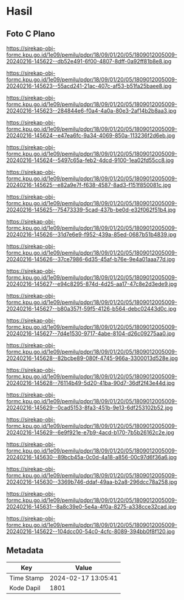 # Hasil

## Foto C Plano

https://sirekap-obj-formc.kpu.go.id/1e09/pemilu/pdpr/18/09/01/20/05/1809012005009-20240216-145622--db52e491-6f00-4807-8dff-0a92ff81b8e8.jpg

https://sirekap-obj-formc.kpu.go.id/1e09/pemilu/pdpr/18/09/01/20/05/1809012005009-20240216-145623--55acd241-21ac-407c-af53-b51fa25baee8.jpg

https://sirekap-obj-formc.kpu.go.id/1e09/pemilu/pdpr/18/09/01/20/05/1809012005009-20240216-145623--284844e6-f0a4-4a0a-80e3-2af14b2b8aa3.jpg

https://sirekap-obj-formc.kpu.go.id/1e09/pemilu/pdpr/18/09/01/20/05/1809012005009-20240216-145624--e47ea6fc-9a34-4069-850a-113236f2d6eb.jpg

https://sirekap-obj-formc.kpu.go.id/1e09/pemilu/pdpr/18/09/01/20/05/1809012005009-20240216-145624--5497c65a-feb2-4dcd-9100-1ea02fd55cc8.jpg

https://sirekap-obj-formc.kpu.go.id/1e09/pemilu/pdpr/18/09/01/20/05/1809012005009-20240216-145625--e82a9e7f-f638-4587-8ad3-f151f850081c.jpg

https://sirekap-obj-formc.kpu.go.id/1e09/pemilu/pdpr/18/09/01/20/05/1809012005009-20240216-145625--75473339-5cad-437b-be0d-e32f062f51b4.jpg

https://sirekap-obj-formc.kpu.go.id/1e09/pemilu/pdpr/18/09/01/20/05/1809012005009-20240216-145626--31d7e6e9-f952-439a-85ed-0687b51b4839.jpg

https://sirekap-obj-formc.kpu.go.id/1e09/pemilu/pdpr/18/09/01/20/05/1809012005009-20240216-145626--37ce7986-6d35-45af-b76e-9e4a01aaa77d.jpg

https://sirekap-obj-formc.kpu.go.id/1e09/pemilu/pdpr/18/09/01/20/05/1809012005009-20240216-145627--e94c8295-874d-4d25-aa17-47c8e2d3ede9.jpg

https://sirekap-obj-formc.kpu.go.id/1e09/pemilu/pdpr/18/09/01/20/05/1809012005009-20240216-145627--b80a357f-59f5-4126-b564-debc02443d0c.jpg

https://sirekap-obj-formc.kpu.go.id/1e09/pemilu/pdpr/18/09/01/20/05/1809012005009-20240216-145627--7d4e1530-9717-4abe-8104-d26c09275aa0.jpg

https://sirekap-obj-formc.kpu.go.id/1e09/pemilu/pdpr/18/09/01/20/05/1809012005009-20240216-145628--82bcbe89-080f-4745-966a-3300013d528e.jpg

https://sirekap-obj-formc.kpu.go.id/1e09/pemilu/pdpr/18/09/01/20/05/1809012005009-20240216-145628--76114b49-5d20-41ba-90d7-36df2f43e44d.jpg

https://sirekap-obj-formc.kpu.go.id/1e09/pemilu/pdpr/18/09/01/20/05/1809012005009-20240216-145629--0cad5153-8fa3-451b-9e13-6df253102b52.jpg

https://sirekap-obj-formc.kpu.go.id/1e09/pemilu/pdpr/18/09/01/20/05/1809012005009-20240216-145629--6e9f921e-e7b9-4acd-b170-7b5b26162c2e.jpg

https://sirekap-obj-formc.kpu.go.id/1e09/pemilu/pdpr/18/09/01/20/05/1809012005009-20240216-145630--89bcb45a-0c0d-4a18-a856-00c97d6f36a6.jpg

https://sirekap-obj-formc.kpu.go.id/1e09/pemilu/pdpr/18/09/01/20/05/1809012005009-20240216-145630--3369b746-ddaf-49aa-b2a8-296dcc78a258.jpg

https://sirekap-obj-formc.kpu.go.id/1e09/pemilu/pdpr/18/09/01/20/05/1809012005009-20240216-145631--8a8c39e0-5e4a-4f0a-8275-a338cce32cad.jpg

https://sirekap-obj-formc.kpu.go.id/1e09/pemilu/pdpr/18/09/01/20/05/1809012005009-20240216-145622--104dcc00-54c0-4cfc-8089-394bb0f8f120.jpg


## Metadata

| Key        | Value               |
| ---------- | ------------------- |
| Time Stamp | 2024-02-17 13:05:41 |
| Kode Dapil | 1801                |



